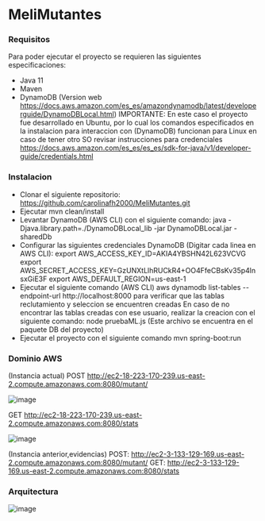 # MeliMutantes

### Requisitos
Para poder ejecutar el proyecto se requieren las siguientes especificaciones:

* Java 11
* Maven
* DynamoDB (Version web https://docs.aws.amazon.com/es_es/amazondynamodb/latest/developerguide/DynamoDBLocal.html)
IMPORTANTE: En este caso el proyecto fue desarrollado en Ubuntu, por lo cual los comandos especificados en la instalacion para interaccion con (DynamoDB) funcionan para Linux en caso de tener otro SO revisar instrucciones para credenciales https://docs.aws.amazon.com/es_es/es_es/sdk-for-java/v1/developer-guide/credentials.html


### Instalacion

* Clonar el siguiente repositorio: https://github.com/carolinafh2000/MeliMutantes.git
* Ejecutar mvn clean/install
* Levantar DynamoDB (AWS CLI) con el siguiente comando: java -Djava.library.path=./DynamoDBLocal_lib -jar DynamoDBLocal.jar -sharedDb
* Configurar las siguientes credenciales DynamoDB (Digitar cada linea en AWS CLI):
  export AWS_ACCESS_KEY_ID=AKIA4YBSHN42L623VCVG
  export AWS_SECRET_ACCESS_KEY=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
  export AWS_DEFAULT_REGION=us-east-1
* Ejecutar el siguiente comando (AWS CLI) aws dynamodb list-tables --endpoint-url http://localhost:8000 para verificar que las tablas reclutamiento y seleccion se encuentren creadas
  En caso de no encontrar las tablas creadas con ese usuario, realizar la creacion con el siguiente comando: node pruebaML.js (Este archivo se encuentra en el paquete DB del proyecto)
* Ejecutar el proyecto con el siguiente comando mvn spring-boot:run

### Dominio AWS
(Instancia actual)
POST http://ec2-18-223-170-239.us-east-2.compute.amazonaws.com:8080/mutant/

![image](https://user-images.githubusercontent.com/87741723/227241306-626c8e50-d014-4eb1-9dba-f5461da97047.png)


GET http://ec2-18-223-170-239.us-east-2.compute.amazonaws.com:8080/stats

![image](https://user-images.githubusercontent.com/87741723/227241098-7133aa39-83bb-4b66-874f-53653a6e83c0.png)

(Instancia anterior,evidencias)
POST: http://ec2-3-133-129-169.us-east-2.compute.amazonaws.com:8080/mutant/
GET: http://ec2-3-133-129-169.us-east-2.compute.amazonaws.com:8080/stats

### Arquitectura

![image](https://user-images.githubusercontent.com/87741723/162866686-ad0cfa45-656a-48e4-9738-c20114e34aa9.png)
